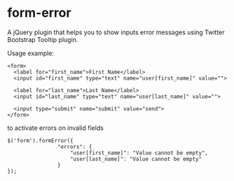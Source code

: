 form-error
==========

A jQuery plugin that helps you to show inputs error messages using Twitter Bootstrap Tooltip plugin.

Usage example:

    <form>
      <label for="first_name">First Name</label> 
      <input id="first_name" type="text" name="user[first_name]" value="">
      
      <label for="last_name">Last Name</label> 
      <input id="last_name" type="text" name="user[last_name]" value="">
      
      <input type="submit" name="submit" value="send">
    </form>

to activate errors on invalid fields

    $('form').formError({
    				"errors": {
    				    "user[first_name]": "Value cannot be empty",
    				    "user[last_name]": "Value cannot be empty"
    				}
    });

